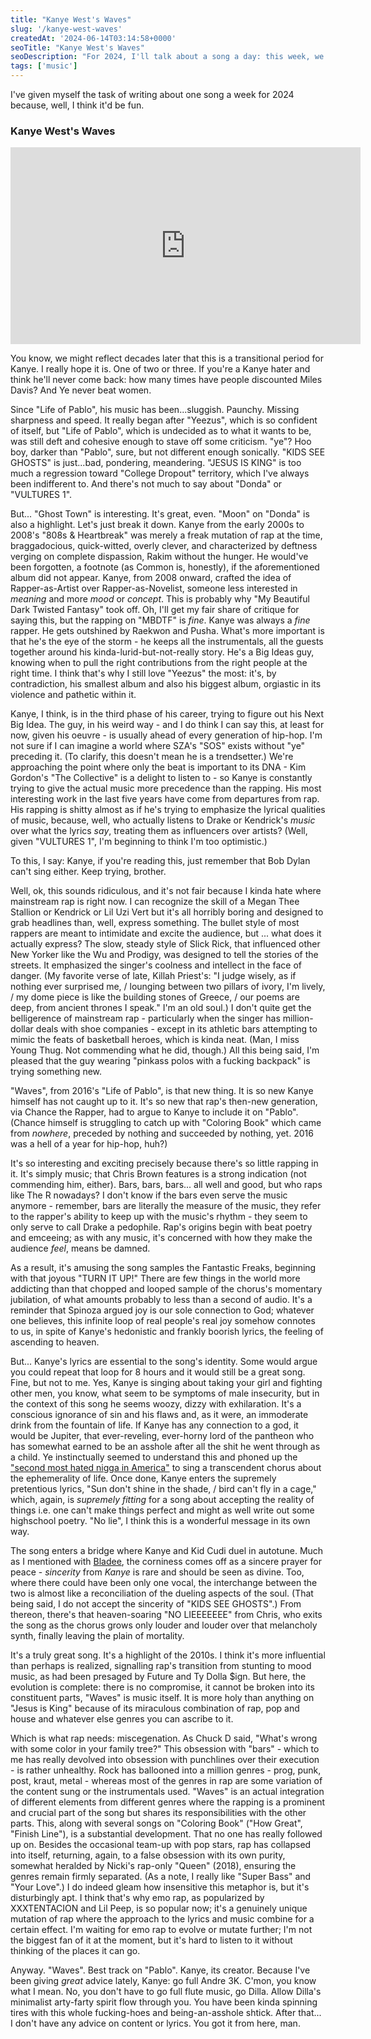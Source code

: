 ```yaml
---
title: "Kanye West's Waves"
slug: '/kanye-west-waves'
createdAt: '2024-06-14T03:14:58+0000'
seoTitle: "Kanye West's Waves"
seoDescription: "For 2024, I'll talk about a song a day: this week, we'll talk about Kanye West's Waves."
tags: ['music']
---
```


I've given myself the task of writing about one song a week for 2024 because, well, I think it'd be fun.

### Kanye West's Waves

<iframe width="560" height="315" src="https://www.youtube.com/embed/ML8Yq1Rd6I0?si=t1nfHC3-jiUvW5Vg" title="YouTube video player" frameborder="0" allow="accelerometer; autoplay; clipboard-write; encrypted-media; gyroscope; picture-in-picture; web-share" referrerpolicy="strict-origin-when-cross-origin" allowfullscreen></iframe>

You know, we might reflect decades later that this is a transitional period for Kanye. I really hope it is. One of two or three. If you're a Kanye hater and think he'll never come back: how many times have people discounted Miles Davis? And Ye never beat women.

Since "Life of Pablo", his music has been...sluggish. Paunchy. Missing sharpness and speed. It really began after "Yeezus", which is so confident of itself, but "Life of Pablo", which is undecided as to what it wants to be, was still deft and cohesive enough to stave off some criticism. "ye"? Hoo boy, darker than "Pablo", sure, but not different enough sonically. "KIDS SEE GHOSTS" is just...bad, pondering, meandering. "JESUS IS KING" is too much a regression toward "College Dropout" territory, which I've always been indifferent to. And there's not much to say about "Donda" or "VULTURES 1".

But... "Ghost Town" is interesting. It's great, even. "Moon" on "Donda" is also a highlight. Let's just break it down. Kanye from the early 2000s to 2008's "808s & Heartbreak" was merely a freak mutation of rap at the time, braggadocious, quick-witted, overly clever, and characterized by deftness verging on complete dispassion, Rakim without the hunger. He would've been forgotten, a footnote (as Common is, honestly), if the aforementioned album did not appear. Kanye, from 2008 onward, crafted the idea of Rapper-as-Artist over Rapper-as-Novelist, someone less interested in _meaning_ and more _mood_ or _concept_. This is probably why "My Beautiful Dark Twisted Fantasy" took off. Oh, I'll get my fair share of critique for saying this, but the rapping on "MBDTF" is _fine_. Kanye was always a _fine_ rapper. He gets outshined by Raekwon and Pusha. What's more important is that he's the eye of the storm - he keeps all the instrumentals, all the guests together around his kinda-lurid-but-not-really story. He's a Big Ideas guy, knowing when to pull the right contributions from the right people at the right time. I think that's why I still love "Yeezus" the most: it's, by contradiction, his smallest album and also his biggest album, orgiastic in its violence and pathetic within it.

Kanye, I think, is in the third phase of his career, trying to figure out his Next Big Idea. The guy, in his weird way - and I do think I can say this, at least for now, given his oeuvre - is usually ahead of every generation of hip-hop. I'm not sure if I can imagine a world where SZA's "SOS" exists without "ye" preceding it. (To clarify, this doesn't mean he is a trendsetter.) We're approaching the point where only the beat is important to its DNA - Kim Gordon's "The Collective" is a delight to listen to - so Kanye is constantly trying to give the actual music more precedence than the rapping. His most interesting work in the last five years have come from departures from rap. His rapping is shitty almost as if he's trying to emphasize the lyrical qualities of music, because, well, who actually listens to Drake or Kendrick's _music_ over what the lyrics _say_, treating them as influencers over artists? (Well, given "VULTURES 1", I'm beginning to think I'm too optimistic.)

To this, I say: Kanye, if you're reading this, just remember that Bob Dylan can't sing either. Keep trying, brother.

Well, ok, this sounds ridiculous, and it's not fair because I kinda hate where mainstream rap is right now. I can recognize the skill of a Megan Thee Stallion or Kendrick or Lil Uzi Vert but it's all horribly boring and designed to grab headlines than, well, express something. The bullet style of most rappers are meant to intimidate and excite the audience, but ... what does it actually express? The slow, steady style of Slick Rick, that influenced other New Yorker like the Wu and Prodigy, was designed to tell the stories of the streets. It emphasized the singer's coolness and intellect in the face of danger. (My favorite verse of late, Killah Priest's: "I judge wisely, as if nothing ever surprised me, / lounging between two pillars of ivory, I'm lively, / my dome piece is like the building stones of Greece, / our poems are deep, from ancient thrones I speak." I'm an old soul.) I don't quite get the belligerence of mainstream rap - particularly when the singer has million-dollar deals with shoe companies - except in its athletic bars attempting to mimic the feats of basketball heroes, which is kinda neat. (Man, I miss Young Thug. Not commending what he did, though.) All this being said, I'm pleased that the guy wearing "pinkass polos with a fucking backpack" is trying something new.

"Waves", from 2016's "Life of Pablo", is that new thing. It is so new Kanye himself has not caught up to it. It's so new that rap's then-new generation, via Chance the Rapper, had to argue to Kanye to include it on "Pablo". (Chance himself is struggling to catch up with "Coloring Book" which came from _nowhere_, preceded by nothing and succeeded by nothing, yet. 2016 was a hell of a year for hip-hop, huh?)

It's so interesting and exciting precisely because there's so little rapping in it. It's simply music; that Chris Brown features is a strong indication (not commending him, either). Bars, bars, bars... all well and good, but who raps like The R nowadays? I don't know if the bars even serve the music anymore - remember, bars are literally the measure of the music, they refer to the rapper's ability to keep up with the music's rhythm - they seem to only serve to call Drake a pedophile. Rap's origins begin with beat poetry and emceeing; as with any music, it's concerned with how they make the audience _feel_, means be damned.

As a result, it's amusing the song samples the Fantastic Freaks, beginning with that joyous "TURN IT UP!" There are few things in the world more addicting than that chopped and looped sample of the chorus's momentary jubilation, of what amounts probably to less than a second of audio. It's a reminder that Spinoza argued joy is our sole connection to God; whatever one believes, this infinite loop of real people's real joy somehow connotes to us, in spite of Kanye's hedonistic and frankly boorish lyrics, the feeling of ascending to heaven.

But... Kanye's lyrics are essential to the song's identity. Some would argue you could repeat that loop for 8 hours and it would still be a great song. Fine, but not to me. Yes, Kanye is singing about taking your girl and fighting other men, you know, what seem to be symptoms of male insecurity, but in the context of this song he seems woozy, dizzy with exhilaration. It's a conscious ignorance of sin and his flaws and, as it were, an immoderate drink from the fountain of life. If Kanye has any connection to a god, it would be Jupiter, that ever-reveling, ever-horny lord of the pantheon who has somewhat earned to be an asshole after all the shit he went through as a child. Ye instinctually seemed to understand this and phoned up the ["second most hated nigga in America"](https://allhiphop.com/news/fonzworth-bentley-talks-helping-kanye-west-create-waves-featuring-chris-brown/) to sing a transcendent chorus about the ephemerality of life. Once done, Kanye enters the supremely pretentious lyrics, "Sun don't shine in the shade, / bird can't fly in a cage," which, again, is _supremely fitting_ for a song about accepting the reality of things i.e. one can't make things perfect and might as well write out some highschool poetry. "No lie", I think this is a wonderful message in its own way.

The song enters a bridge where Kanye and Kid Cudi duel in autotune. Much as I mentioned with [Bladee](/bladee-ecco2k-desire-is-a-trap), the corniness comes off as a sincere prayer for peace - _sincerity_ from _Kanye_ is rare and should be seen as divine. Too, where there could have been only one vocal, the interchange between the two is almost like a reconciliation of the dueling aspects of the soul. (That being said, I do not accept the sincerity of "KIDS SEE GHOSTS".) From thereon, there's that heaven-soaring "NO LIEEEEEEE" from Chris, who exits the song as the chorus grows only louder and louder over that melancholy synth, finally leaving the plain of mortality.

It's a truly great song. It's a highlight of the 2010s. I think it's more influential than perhaps is realized, signalling rap's transition from stunting to mood music, as had been presaged by Future and Ty Dolla $ign. But here, the evolution is complete: there is no compromise, it cannot be broken into its constituent parts, "Waves" is music itself. It is more holy than anything on "Jesus is King" because of its miraculous combination of rap, pop and house and whatever else genres you can ascribe to it.

Which is what rap needs: miscegenation. As Chuck D said, "What's wrong with some color in your family tree?" This obsession with "bars" - which to me has really devolved into obsession with punchlines over their execution - is rather unhealthy. Rock has ballooned into a million genres - prog, punk, post, kraut, metal - whereas most of the genres in rap are some variation of the content sung or the instrumentals used. "Waves" is an actual integration of different elements from different genres where the rapping is a prominent and crucial part of the song but shares its responsibilities with the other parts. This, along with several songs on "Coloring Book" ("How Great", "Finish Line"), is a substantial development. That no one has really followed up on. Besides the occasional team-up with pop stars, rap has collapsed into itself, returning, again, to a false obsession with its own purity, somewhat heralded by Nicki's rap-only "Queen" (2018), ensuring the genres remain firmly separated. (As a note, I really like "Super Bass" and "Your Love".) I do indeed gleam how insensitive this metaphor is, but it's disturbingly apt. I think that's why emo rap, as popularized by XXXTENTACION and Lil Peep, is so popular now; it's a genuinely unique mutation of rap where the approach to the lyrics and music combine for a certain effect. I'm waiting for emo rap to evolve or mutate further; I'm not the biggest fan of it at the moment, but it's hard to listen to it without thinking of the places it can go.

Anyway. "Waves". Best track on "Pablo". Kanye, its creator. Because I've been giving _great_ advice lately, Kanye: go full Andre 3K. C'mon, you know what I mean. No, you don't have to go full flute music, go Dilla. Allow Dilla's minimalist arty-farty spirit flow through you. You have been kinda spinning tires with this whole fucking-hoes and being-an-asshole shtick. After that... I don't have any advice on content or lyrics. You got it from here, man.
